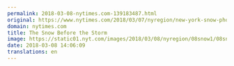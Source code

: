 ```yaml
---
permalink: 2018-03-08-nytimes.com-139183487.html
original: https://www.nytimes.com/2018/03/07/nyregion/new-york-snow-photos.html?partner=rss&amp;emc=rss
domain: nytimes.com
title: The Snow Before the Storm
image: https://static01.nyt.com/images/2018/03/08/nyregion/08snow1/08snow1-mediumThreeByTwo440.jpg
date: 2018-03-08 14:06:09
translations: en
---
```


